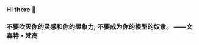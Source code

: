### Hi there 👋

### 不要吹灭你的灵感和你的想象力; 不要成为你的模型的奴隶。 ——文森特・梵高

<!--
**zhoukingzz/zhoukingzz** is a ✨ _special_ ✨ repository because its `README.md` (this file) appears on your GitHub profile.

Here are some ideas to get you started:

- 🔭 I’m currently working on ...
- 🌱 I’m currently learning ...
- 👯 I’m looking to collaborate on ...
- 🤔 I’m looking for help with ...
- 💬 Ask me about ...
- 📫 How to reach me: ...
- 😄 Pronouns: ...
- ⚡ Fun fact: ...
-->
